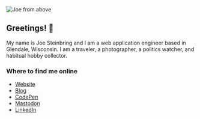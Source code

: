 <img src="https://jws.dev/img/joe/horizontal_header2_1500x500.jpeg" alt="Joe from above">

## Greetings! 👋

My name is Joe Steinbring and I am a web application engineer based in Glendale, Wisconsin. I am a traveler, a photographer, a politics watcher, and habitual hobby collector.

### Where to find me online

* <a href="https://jws.dev" rel="nofollow me">Website</a>
* <a href="https://jws.news" rel="nofollow me">Blog</a>
* <a href="https://codepen.io/steinbring" rel="nofollow me">CodePen</a>
* <a href="https://toot.works/@joe" rel="nofollow me">Mastodon</a>
* <a href="https://www.linkedin.com/in/steinbring/" rel="nofollow me">LinkedIn</a>
